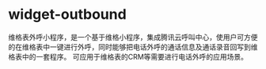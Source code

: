 # widget-outbound
维格表外呼小程序，是一个基于维格小程序，集成腾讯云呼叫中心，使用户可方便的在维格表中一键进行外呼，同时能够把电话外呼的通话信息及通话录音回写到维格表中的一套程序。 可应用于维格表的CRM等需要进行电话外呼的应用场景。
